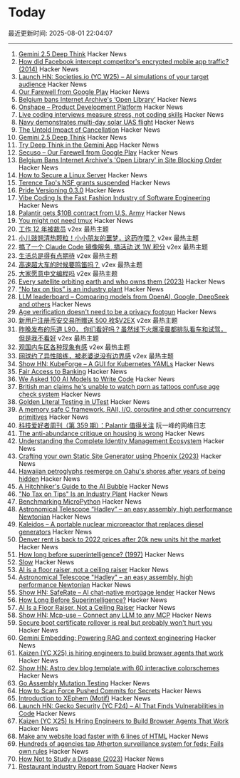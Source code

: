 # Today

最近更新时间: 2025-08-01 22:04:07

--- 
1. [Gemini 2.5 Deep Think](https://blog.google/products/gemini/gemini-2-5-deep-think/) Hacker News
2. [How did Facebook intercept competitor's encrypted mobile app traffic? (2014)](https://haxrob.net/onavo-facebook-ssl-mitm-technical-analysis/) Hacker News
3. [Launch HN: Societies.io (YC W25) – AI simulations of your target audience](https://news.ycombinator.com/item?id=44755654) Hacker News
4. [Our Farewell from Google Play](https://secuso.aifb.kit.edu/english/2809.php) Hacker News
5. [Belgium bans Internet Archive's ‘Open Library’](https://torrentfreak.com/belgium-bans-internet-archives-open-library-in-sweeping-site-blocking-order/) Hacker News
6. [Onshape – Product Development Platform](https://www.onshape.com/en/) Hacker News
7. [Live coding interviews measure stress, not coding skills](https://hadid.dev/posts/living-coding/) Hacker News
8. [Navy demonstrates multi-day solar UAS flight](https://www.navair.navy.mil/news/Navy-demonstrates-multi-day-solar-UAS-flight/Tue-07292025-1554) Hacker News
9. [The Untold Impact of Cancellation](https://pretty.direct/impact) Hacker News
10. [Gemini 2.5 Deep Think](https://twitter.com/GoogleDeepMind/status/1951239132950204439) Hacker News
11. [Try Deep Think in the Gemini App](https://blog.google/products/gemini/gemini-2-5-deep-think/) Hacker News
12. [Secuso – Our Farewell from Google Play](https://secuso.aifb.kit.edu/english/2809.php) Hacker News
13. [Belgium Bans Internet Archive's 'Open Library' in Site Blocking Order](https://torrentfreak.com/belgium-bans-internet-archives-open-library-in-sweeping-site-blocking-order/) Hacker News
14. [How to Secure a Linux Server](https://github.com/imthenachoman/How-To-Secure-A-Linux-Server) Hacker News
15. [Terence Tao's NSF grants suspended](https://bsky.app/profile/dangaristo.bsky.social/post/3lvc7ldavhk2o) Hacker News
16. [Pride Versioning 0.3.0](https://pridever.org/) Hacker News
17. [Vibe Coding Is the Fast Fashion Industry of Software Engineering](https://pdelboca.me/writings/2025/08/01/vibe-coding-fast-fashion.html) Hacker News
18. [Palantir gets $10B contract from U.S. Army](https://www.washingtonpost.com/technology/2025/07/31/palantir-army-contract-10bn/) Hacker News
19. [You might not need tmux](https://bower.sh/you-might-not-need-tmux) Hacker News
20. [工作 12 年被裁员](https://www.v2ex.com/t/1149296) v2ex 最热主题
21. [小儿豉翘清热颗粒！小小朋友的噩梦，这药咋喂？](https://www.v2ex.com/t/1149217) v2ex 最热主题
22. [搞了一个 Claude Code 镜像服务, 搞活动 送 1W 积分](https://www.v2ex.com/t/1149223) v2ex 最热主题
23. [生活总是得有点期待](https://www.v2ex.com/t/1149209) v2ex 最热主题
24. [高速超大车的时候要鸣笛吗？](https://www.v2ex.com/t/1149181) v2ex 最热主题
25. [大家愿意中文编程吗](https://www.v2ex.com/t/1149176) v2ex 最热主题
26. [Every satellite orbiting earth and who owns them (2023)](https://dewesoft.com/blog/every-satellite-orbiting-earth-and-who-owns-them) Hacker News
27. [“No tax on tips” is an industry plant](https://www.newyorker.com/magazine/2025/08/04/no-tax-on-tips-is-an-industry-plant) Hacker News
28. [LLM leaderboard – Comparing models from OpenAI, Google, DeepSeek and others](https://artificialanalysis.ai/leaderboards/models) Hacker News
29. [Age verification doesn't need to be a privacy footgun](https://soatok.blog/2025/07/31/age-verification-doesnt-need-to-be-a-privacy-footgun/) Hacker News
30. [新用户注册币安交易所赠送 500 枚$V2EX](https://www.v2ex.com/t/1149178) v2ex 最热主题
31. [昨晚发布的乐道 L90， 你们看好吗？虽然线下火爆凌晨都排队看车和试驾，但是我不看好](https://www.v2ex.com/t/1149164) v2ex 最热主题
32. [观国内车区各种现象有感](https://www.v2ex.com/t/1149155) v2ex 最热主题
33. [网球约了异性陪练，被老婆说没有边界感](https://www.v2ex.com/t/1149153) v2ex 最热主题
34. [Show HN: KubeForge – A GUI for Kubernetes YAMLs](https://github.com/kubenote/KubeForge) Hacker News
35. [Fair Access to Banking](https://usips.org/blog/2025/07/fair-access-to-banking/) Hacker News
36. [We Asked 100 AI Models to Write Code](https://www.veracode.com/blog/genai-code-security-report/) Hacker News
37. [British man claims he's unable to watch porn as tattoos confuse age check system](https://needtoknow.co.uk/2025/07/30/britains-most-tattooed-man-claims-he-is-unable-to-watch-prn-as-new-age-check-system-mistakes-his-ink-for-a-mask/) Hacker News
38. [Golden Literal Testing in UTest](https://www.lihaoyi.com/post/GoldenLiteralTestinginuTest090.html) Hacker News
39. [A memory safe C framework, RAII, I/O, coroutine and other concurrency primitives](https://zelang-dev.github.io/c-asio/) Hacker News
40. [科技爱好者周刊（第 359 期）：Palantir 值得关注](http://www.ruanyifeng.com/blog/2025/08/weekly-issue-359.html) 阮一峰的网络日志
41. [The anti-abundance critique on housing is wrong](https://www.derekthompson.org/p/the-anti-abundance-critique-on-housing) Hacker News
42. [Understanding the Complete Identity Management Ecosystem](https://guptadeepak.com/understanding-the-complete-identity-management-ecosystem/) Hacker News
43. [Crafting your own Static Site Generator using Phoenix (2023)](https://fly.io/phoenix-files/crafting-your-own-static-site-generator-using-phoenix/) Hacker News
44. [Hawaiian petroglyphs reemerge on Oahu's shores after years of being hidden](https://archaeologymag.com/2025/07/hawaiian-petroglyphs-reemerge-on-oahu/) Hacker News
45. [A Hitchhiker's Guide to the AI Bubble](https://fluxus.io/article/a-hitchhikers-guide-to-the-ai-bubble) Hacker News
46. ["No Tax on Tips" Is an Industry Plant](https://www.newyorker.com/magazine/2025/08/04/no-tax-on-tips-is-an-industry-plant) Hacker News
47. [Benchmarking MicroPython](https://blog.miguelgrinberg.com/post/benchmarking-micropython) Hacker News
48. [Astronomical Telescope “Hadley” – an easy assembly, high performance Newtonian](https://www.printables.com/model/224383-astronomical-telescope-hadley-an-easy-assembly-hig) Hacker News
49. [Kaleidos – A portable nuclear microreactor that replaces diesel generators](https://radiantnuclear.com/) Hacker News
50. [Denver rent is back to 2022 prices after 20k new units hit the market](https://denverite.com/2025/07/25/denver-rent-prices-drop-q2/) Hacker News
51. [How long before superintelligence? (1997)](https://nickbostrom.com/superintelligence) Hacker News
52. [Slow](https://michaelnotebook.com/slow/index.html) Hacker News
53. [AI is a floor raiser, not a ceiling raiser](https://elroy.bot/blog/2025/07/29/ai-is-a-floor-raiser-not-a-ceiling-raiser.html) Hacker News
54. [Astronomical Telescope "Hadley" – an easy assembly, high performance Newtonian](https://www.printables.com/model/224383-astronomical-telescope-hadley-an-easy-assembly-hig) Hacker News
55. [Show HN: SafeRate – AI chat-native mortgage lender](https://saferate.com/) Hacker News
56. [How Long Before Superintelligence?](https://nickbostrom.com/superintelligence) Hacker News
57. [AI Is a Floor Raiser, Not a Ceiling Raiser](https://elroy.bot/blog/2025/07/29/ai-is-a-floor-raiser-not-a-ceiling-raiser.html) Hacker News
58. [Show HN: Mcp-use – Connect any LLM to any MCP](https://github.com/mcp-use/mcp-use) Hacker News
59. [Secure boot certificate rollover is real but probably won't hurt you](https://mjg59.dreamwidth.org/72892.html) Hacker News
60. [Gemini Embedding: Powering RAG and context engineering](https://developers.googleblog.com/en/gemini-embedding-powering-rag-context-engineering/) Hacker News
61. [Kaizen (YC X25) is hiring engineers to build browser agents that work](https://www.kaizenautomation.com/jobs) Hacker News
62. [Show HN: Astro dev blog template with 60 interactive colorschemes](https://multiterm.stelclementine.com) Hacker News
63. [Go Assembly Mutation Testing](https://words.filippo.io/assembly-mutation/) Hacker News
64. [How to Scan Force Pushed Commits for Secrets](https://trufflesecurity.com/blog/how-to-scan-force-pushed-commits-for-secrets) Hacker News
65. [Introduction to XEphem (Motif)](http://spiff.rit.edu/classes/phys445/lectures/planetarium/xephem_howto.html) Hacker News
66. [Launch HN: Gecko Security (YC F24) – AI That Finds Vulnerabilities in Code](https://news.ycombinator.com/item?id=44747204) Hacker News
67. [Kaizen (YC X25) Is Hiring Engineers to Build Browser Agents That Work](https://www.kaizenautomation.com/jobs) Hacker News
68. [Make any website load faster with 6 lines of HTML](https://www.docuseal.com/blog/make-any-website-load-faster-with-6-lines-html) Hacker News
69. [Hundreds of agencies tap Atherton surveillance system for feds; Fails own rules](https://www.almanacnews.com/investigative-story/2025/07/30/hundreds-of-agencies-tap-athertons-surveillance-system-for-feds-town-fails-to-follow-own-rules/) Hacker News
70. [How Not to Study a Disease (2023)](https://neurofrontiers.blog/book-review-how-not-to-study-a-disease/) Hacker News
71. [Restaurant Industry Report from Square](https://squareup.com/us/en/press/summer-restaurant-report-2025) Hacker News
